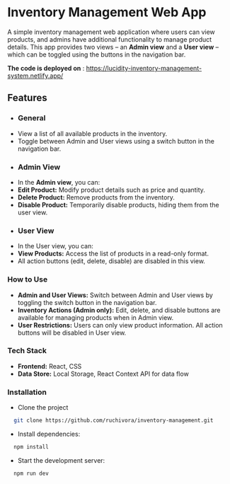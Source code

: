 # Inventory Management Web App

A simple inventory management web application where users can view products, and admins have additional functionality to manage product details. This app provides two views – an **Admin view** and a **User view** – which can be toggled using the buttons in the navigation bar.

**The code is deployed on** : https://lucidity-inventory-management-system.netlify.app/

## Features
 - ### General
  - View a list of all available products in the inventory.
  - Toggle between Admin and User views using a switch button in the navigation bar.
 - ### Admin View
 - In the **Admin view**, you can:
 - **Edit Product:** Modify product details such as price and quantity.
 - **Delete Product:** Remove products from the inventory.
 - **Disable Product:** Temporarily disable products, hiding them from the user view.
  - ### User View
  - In the User view, you can:
  - **View Products:** Access the list of products in a read-only format.
  - All action buttons (edit, delete, disable) are disabled in this view.
   ### How to Use
  - **Admin and User Views:** Switch between Admin and User views by toggling the switch button in the navigation bar.
  - **Inventory Actions (Admin only):** Edit, delete, and disable buttons are available for managing products when in Admin view.
  - **User Restrictions:** Users can only view product information. All action buttons will be disabled in User view.
  
### Tech Stack
  - **Frontend:** React, CSS
  - **Data Store:** Local Storage, React Context API for data flow

### Installation
- Clone the project
```bash
  git clone https://github.com/ruchivora/inventory-management.git
```
- Install dependencies:
```bash
  npm install
```
- Start the development server:
```bash
  npm run dev
```

